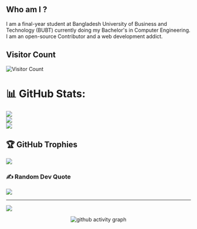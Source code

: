## Who am I ?
I am a final-year student at Bangladesh University of Business and Technology (BUBT) currently doing my Bachelor's in Computer Engineering. 
I am an open-source Contributor and a web development addict.

<!--
**liazurRahman/LiazurRahman** is a ✨ _special_ ✨ repository because its `README.md` (this file) appears on your GitHub profile.

Here are some ideas to get you start:

- 🔭 I’m currently working on ...
- 🌱 I’m currently learning ...
- 👯 I’m looking to collaborate on ...
- 🤔 I’m looking for help with ...
- 💬 Ask me about ...
- 📫 How to reach me: ...
- 😄 Pronouns: ...
- ⚡ Fun fact: ...
-->
## Visitor Count
![Visitor Count](https://profile-counter.glitch.me/LiazurRahman/count.svg)

# 📊 GitHub Stats:
![](https://github-readme-stats.vercel.app/api?username=LiazurRahman&theme=gotham&hide_border=false&include_all_commits=false&count_private=false)<br/>
![](https://github-readme-streak-stats.herokuapp.com/?user=LiazurRahman&theme=gotham&hide_border=false)<br/>
![](https://github-readme-stats.vercel.app/api/top-langs/?username=LiazurRahman&theme=gotham&hide_border=false&include_all_commits=false&count_private=false&layout=compact)

## 🏆 GitHub Trophies
![](https://github-profile-trophy.vercel.app/?username=LiazurRahman&theme=dracula&no-frame=true&no-bg=false&margin-w=4)

### ✍️ Random Dev Quote
![](https://quotes-github-readme.vercel.app/api?type=horizontal&theme=radical)

---
[![](https://visitcount.itsvg.in/api?id=LiazurRahman&icon=0&color=0)](https://visitcount.itsvg.in)

<!-- Proudly created with GPRM ( https://gprm.itsvg.in ) -->
 
 <div align="center">
     
     
![github activity graph](https://activity-graph.herokuapp.com/graph?username=LiazurRahman&theme=dracula&layout=compact&title_color=FF69B4&hide_border=true&area=true)
</div>
 
<div align="center">
